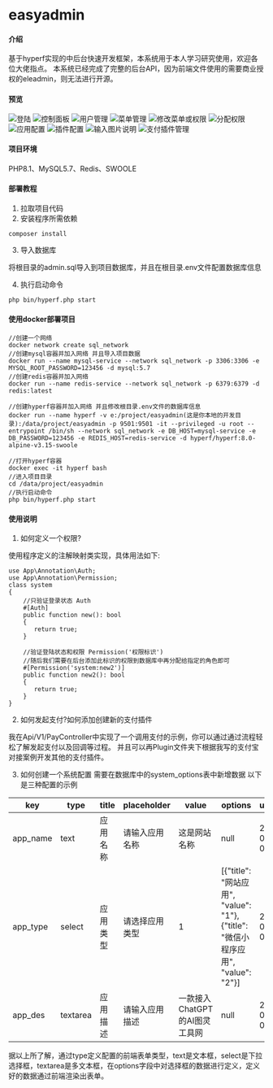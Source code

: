 # easyadmin

#### 介绍
基于hyperf实现的中后台快速开发框架，本系统用于本人学习研究使用，欢迎各位大佬指点。
本系统已经完成了完整的后台API，因为前端文件使用的需要商业授权的eleadmin，则无法进行开源。

#### 预览
![登陆](demo/202305011558191.png)
![控制面板](demo/202305011558192.png)
![用户管理](demo/202305011558193.png)
![菜单管理](demo/202305011558194.png)
![修改菜单或权限](demo/202305011558195.png)
![分配权限](demo/202305011558196.png)
![应用配置](demo/202305011558197.png)
![插件配置](demo/202305011558198.png)
![输入图片说明](demo/202305011558199.png)
![支付插件管理](demo/20230501155819.png)

#### 项目环境
PHP8.1、MySQL5.7、Redis、SWOOLE

#### 部署教程
1. 拉取项目代码
2. 安装程序所需依赖

```
composer install
```
3. 导入数据库

将根目录的admin.sql导入到项目数据库，并且在根目录.env文件配置数据库信息

4. 执行启动命令

```
php bin/hyperf.php start
```
#### 使用docker部署项目


```
//创建一个网络
docker network create sql_network
//创建mysql容器并加入网络 并且导入项目数据
docker run --name mysql-service --network sql_network -p 3306:3306 -e MYSQL_ROOT_PASSWORD=123456 -d mysql:5.7
//创建redis容器并加入网络
docker run --name redis-service --network sql_network -p 6379:6379 -d redis:latest

//创建hyperf容器并加入网络 并且修改根目录.env文件的数据库信息
docker run --name hyperf -v e:/project/easyadmin(这是你本地的开发目录):/data/project/easyadmin -p 9501:9501 -it --privileged -u root --entrypoint /bin/sh --network sql_network -e DB_HOST=mysql-service -e DB_PASSWORD=123456 -e REDIS_HOST=redis-service -d hyperf/hyperf:8.0-alpine-v3.15-swoole

//打开hyperf容器
docker exec -it hyperf bash
//进入项目目录
cd /data/project/easyadmin
//执行启动命令
php bin/hyperf.php start
```




#### 使用说明

1. 如何定义一个权限?

使用程序定义的注解映射类实现，具体用法如下:
```
use App\Annotation\Auth;
use App\Annotation\Permission;
class system
{
    //只验证登录状态 Auth
    #[Auth]
    public function new(): bool
    {
       return true;
    }
    
    //验证登陆状态和权限 Permission('权限标识')
    //随后我们需要在后台添加此标识的权限到数据库中再分配给指定的角色即可
    #[Permission('system:new2')]
    public function new2(): bool
    {
       return true;
    }
}
```

2. 如何发起支付?如何添加创建新的支付插件

我在Api/V1/PayController中实现了一个调用支付的示例，你可以通过通过流程轻松了解发起支付以及回调等过程。
并且可以再Plugin文件夹下根据我写的支付宝对接案例开发其他的支付插件。

3. 如何创建一个系统配置
   需要在数据库中的system_options表中新增数据
   以下是三种配置的示例

|key|type|title|placeholder|value|options|updated_at|created_at|
|--|--|--|--|--|--|--|--|
|app_name|text|应用名称|请输入应用名称|这是网站名称|null|2023-04-03 09:46:37|2023-04-03 09:46:37|
|app_type|select|应用类型|请选择应用类型|1|[{"title": "网站应用", "value": "1"}, {"title": "微信小程序应用", "value": "2"}]|2023-04-03 09:46:37|2023-04-03 09:46:37|
|app_des|textarea|应用描述|请输入应用描述|一款接入ChatGPT的AI图灵工具网|null|2023-04-03 09:46:37|2023-04-03 09:46:37|


据以上所了解，通过type定义配置的前端表单类型，text是文本框，select是下拉选择框，textarea是多文本框，在options字段中对选择框的数据进行定义，定义好的数据通过前端渲染出表单。
